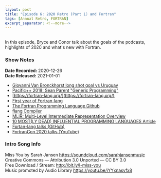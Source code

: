 ```yaml
---
layout: post
title: "Episode 6: 2020 Retro (Part 1) and Fortran"
tags: [Annual Retro, FORTRAN]
excerpt_separator: <!--more-->
---
```


<div id="buzzsprout-player-7090429"></div>
<script src="https://www.buzzsprout.com/1501960/7090429-episode-6-2020-retro-part-1-and-fortran.js?container_id=buzzsprout-player-7090429&player=small" type="text/javascript" charset="utf-8"></script>

<br>In this episode, Bryce and Conor talk about the goals of the podcasts, highlights of 2020 and what's new with Fortran.

<!--more-->

### Show Notes

**Date Recorded:** 2020-12-26 <br>
**Date Released:** 2021-01-01

* [Giovanni Van Bronckhorst long shot goal vs Uruguay](https://www.youtube.com/watch?v=xWnz8IeoHrM)
* [Pacific++ 2018: Sean Parent "Generic Programming"](https://www.youtube.com/watch?v=iwJpxWHuZQY)
* [https://fortran-lang.org/](https://fortran-lang.org/)
* [First year of Fortran-lang](https://medium.com/modern-fortran/first-year-of-fortran-lang-d8796bfa0067)
* [The Fortran Programming Language Github](https://github.com/fortran-lang)
* [flang Compiler](https://github.com/flang-compiler/flang)
* [MLIR: Multi-Level Intermediate Representation Overview](https://mlir.llvm.org/)
* [10 MOST(LY DEAD) INFLUENTIAL PROGRAMMING LANGUAGES Article](https://www.hillelwayne.com/post/influential-dead-languages/)
* [Fortan-lang talks (GitHub)](https://github.com/fortran-lang/talks)
* [FortranCon 2020 talks (YouTube)](https://www.youtube.com/playlist?list=PLeKbr7eYHjt77h90hDVC-vGzrWmvDhCAf)

### Intro Song Info

Miss You by Sarah Jansen https://soundcloud.com/sarahjansenmusic<br>
Creative Commons — Attribution 3.0 Unported — CC BY 3.0<br>
Free Download / Stream: http://bit.ly/l-miss-you<br>
Music promoted by Audio Library https://youtu.be/iYYxnasvfx8<br>
